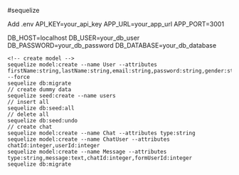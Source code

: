 #sequelize

Add .env
API_KEY=your_api_key
APP_URL=your_app_url
APP_PORT=3001

DB_HOST=localhost
DB_USER=your_db_user  
DB_PASSWORD=your_db_password
DB_DATABASE=your_db_database

```
<!-- create model -->
sequelize model:create --name User --attributes firstName:string,lastName:string,email:string,password:string,gender:string,avatar:string --force
sequelize db:migrate
// create dummy data
sequelize seed:create --name users
// insert all
sequelize db:seed:all
// delete all
sequelize db:seed:undo
// create chat
sequelize model:create --name Chat --attributes type:string
sequelize model:create --name ChatUser --attributes chatId:integer,userId:integer
sequelize model:create --name Message --attributes type:string,message:text,chatId:integer,formUserId:integer
sequelize db:migrate
```

